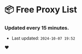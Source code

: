 # :package: Free Proxy List
### Updated every 15 minutes.

- Last updated: `2024-10-07 19:52`

:heart:
